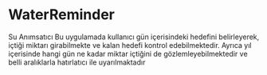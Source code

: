 # WaterReminder
Su Anımsatıcı
Bu uygulamada kullanıcı gün içerisindeki hedefini belirleyerek, içtiği miktarı girabilmekte ve kalan hedefi kontrol edebilmektedir. Ayrıca yıl içerisinde hangi gün ne kadar miktar içtiğini de gözlemleyebilmektedir ve belli aralıklarla hatırlatıcı ile uyarılmaktadır
